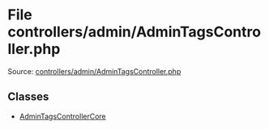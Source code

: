 File controllers/admin/AdminTagsController.php
=========

Source: [controllers/admin/AdminTagsController.php](https://github.com/PrestaShop/PrestaShop/blob/1.5.0.15/controllers/admin/AdminTagsController.php)


Classes
-------

* [AdminTagsControllerCore](class.AdminTagsControllerCore.md)

